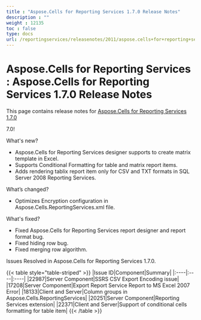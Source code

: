 ```yaml
---
title : "Aspose.Cells for Reporting Services 1.7.0 Release Notes" 
description : "" 
weight : 12135 
toc : false
type: docs
url: /reportingservices/releasenotes/2011/aspose.cells+for+reporting+services+1.7.0+release+notes/
---
```


# Aspose.Cells for Reporting Services : Aspose.Cells for Reporting Services 1.7.0 Release Notes


This page contains release notes for [Aspose.Cells for Reporting Services 1.7.0](http://www.aspose.com/downloads/cells/reportingservices/new-releases/aspose.cells-for-reporting-services-1.7.0/)

7.0!

What's new?

*   Aspose.Cells for Reporting Services designer supports to create matrix template in Excel.
*   Supports Conditional Formatting for table and matrix report items.
*   Adds rendering tablix report item only for CSV and TXT formats in SQL Server 2008 Reporting Services.

What’s changed?

*   Optimizes Encryption configuration in Aspose.Cells.ReportingServices.xml file.

What's fixed?

*   Fixed Aspose.Cells for Reporting Services report designer and report format bug.
*   Fixed hiding row bug.
*   Fixed merging row algorithm.

Issues Resolved in Aspose.Cells for Reporting Services 1.7.0.

{{< table style="table-striped" >}}
|Issue ID|Component|Summary|
|:----|:----|:----|
|22987|Server Component|SSRS CSV Export Encoding issue|
|17208|Server Component|Export Report Service Report to MS Excel 2007 Error|
|18133|Client and Server|Column groups in Aspose.Cells.ReportingServices|
|20251|Server Component|Reporting Services extension|
|22371|Client and Server|Support of conditional cells formatting for table item|
{{< /table >}}

